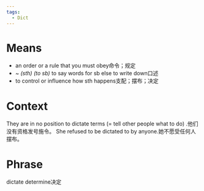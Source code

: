 ```yaml
---
tags:
  - Dict
---
```

# Means
- an order or a rule that you must obey命令；规定
- *~ (sth) (to sb)* to say words for sb else to write down口述
- to control or influence how sth happens支配；摆布；决定
# Context
They are in no position to dictate terms (= tell other people what to do) .他们没有资格发号施令。
She refused to be dictated to by anyone.她不愿受任何人摆布。
# Phrase
dictate determine决定